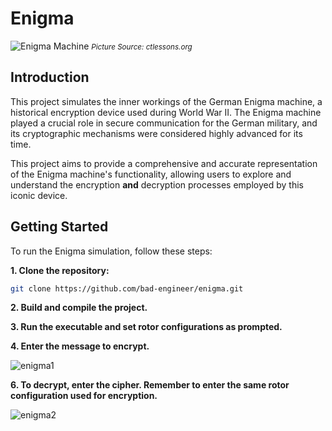 # Enigma

![Enigma Machine](https://github.com/bad-engineer/enigma/assets/74527254/142d3992-d537-4667-8b0e-d07631b5d67f)
<small>*Picture Source: ctlessons.org*</small>
## Introduction

This project simulates the inner workings of the German Enigma machine, a historical encryption device used during World War II. The Enigma machine played a crucial role in secure communication for the German military, and its cryptographic mechanisms were considered highly advanced for its time.

This project aims to provide a comprehensive and accurate representation of the Enigma machine's functionality, allowing users to explore and understand the encryption **and** decryption processes employed by this iconic device.

## Getting Started

To run the Enigma simulation, follow these steps:

**1. Clone the repository:**

   ```bash
   git clone https://github.com/bad-engineer/enigma.git
```
**2. Build and compile the project.**

**3. Run the executable and set rotor configurations as prompted.**

**4. Enter the message to encrypt.**

![enigma1](https://github.com/bad-engineer/enigma/assets/74527254/7938e92a-2244-4710-9018-fd2726625a9c)


**6. To decrypt, enter the cipher. Remember to enter the same rotor configuration used for encryption.**

![enigma2](https://github.com/bad-engineer/enigma/assets/74527254/92b5158f-e2a1-4332-a916-e87aa1b3c8d9)




